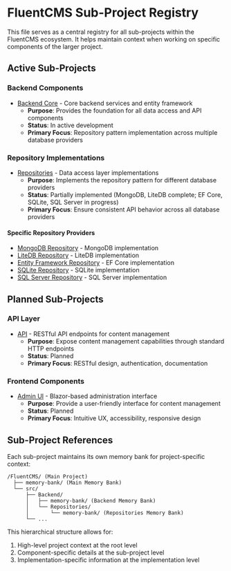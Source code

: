 # FluentCMS Sub-Project Registry

This file serves as a central registry for all sub-projects within the FluentCMS ecosystem. It helps maintain context when working on specific components of the larger project.

## Active Sub-Projects

### Backend Components

- [Backend Core](../src/Backend) - Core backend services and entity framework
  - **Purpose**: Provides the foundation for all data access and API components
  - **Status**: In active development
  - **Primary Focus**: Repository pattern implementation across multiple database providers

### Repository Implementations

- [Repositories](../src/Backend/Repositories) - Data access layer implementations
  - **Purpose**: Implements the repository pattern for different database providers
  - **Status**: Partially implemented (MongoDB, LiteDB complete; EF Core, SQLite, SQL Server in progress)
  - **Primary Focus**: Ensure consistent API behavior across all database providers

#### Specific Repository Providers

- [MongoDB Repository](../src/Backend/Repositories/FluentCMS.Repositories.MongoDB) - MongoDB implementation
- [LiteDB Repository](../src/Backend/Repositories/FluentCMS.Repositories.LiteDB) - LiteDB implementation
- [Entity Framework Repository](../src/Backend/Repositories/FluentCMS.Repositories.EntityFramework) - EF Core implementation
- [SQLite Repository](../src/Backend/Repositories/FluentCMS.Repositories.SQLite) - SQLite implementation
- [SQL Server Repository](../src/Backend/Repositories/FluentCMS.Repositories.SqlServer) - SQL Server implementation

## Planned Sub-Projects

### API Layer

- [API](../src/API) - RESTful API endpoints for content management
  - **Purpose**: Expose content management capabilities through standard HTTP endpoints
  - **Status**: Planned
  - **Primary Focus**: RESTful design, authentication, documentation

### Frontend Components

- [Admin UI](../src/Frontend) - Blazor-based administration interface
  - **Purpose**: Provide a user-friendly interface for content management
  - **Status**: Planned
  - **Primary Focus**: Intuitive UX, accessibility, responsive design

## Sub-Project References

Each sub-project maintains its own memory bank for project-specific context:

```
/FluentCMS/ (Main Project)
  ├── memory-bank/ (Main Memory Bank)
  └── src/
      ├── Backend/
      │   ├── memory-bank/ (Backend Memory Bank)
      │   └── Repositories/
      │       └── memory-bank/ (Repositories Memory Bank)
      └── ...
```

This hierarchical structure allows for:
1. High-level project context at the root level
2. Component-specific details at the sub-project level
3. Implementation-specific information at the implementation level
